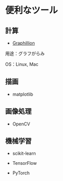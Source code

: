 # 便利なツール

## 計算

- [Graphillion](https://github.com/takemaru/graphillion/wiki)

用途：グラフがらみ

OS：Linux, Mac

## 描画

- matplotlib

## 画像処理

- OpenCV

## 機械学習

- scikit-learn

- TensorFlow

- PyTorch
